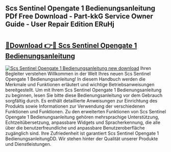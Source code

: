 ## Scs Sentinel Opengate 1 Bedienungsanleitung PDf Free Download - Part-kkG Service Owner Guide - User Repair Edition ERuHj

# <h2><a href="http://df5cjr.blite.top/?on=Scs+Sentinel+Opengate+1+Bedienungsanleitung">🔗Download 👉🔴 Scs Sentinel Opengate 1 Bedienungsanleitung</a></h2>

[![Scs Sentinel Opengate 1 Bedienungsanleitung new download](https://i.imgur.com/lujVjoI.png)](http://df5cjr.blite.top/?on=Scs+Sentinel+Opengate+1+Bedienungsanleitung)
Ihren Begleiter verstehen Willkommen in der Welt Ihres neuen Scs Sentinel Opengate 1 Bedienungsanleitung! In diesem Handbuch werden die Merkmale und Funktionen erläutert und wichtige Betriebsanweisungen bereitgestellt. Um mit Ihrem Scs Sentinel Opengate 1 Bedienungsanleitung zu beginnen, lesen Sie bitte diese Bedienungsanleitung vor dem Gebrauch sorgfältig durch. Es enthält detaillierte Anweisungen zur Einrichtung des Produkts sowie Informationen zur Verwendung der verschiedenen Funktionen und Funktionen. Zu den erweiterten Funktionen von Scs Sentinel Opengate 1 Bedienungsanleitung gehören mehrsprachige Unterstützung, Echtzeitübersetzung, anpassbare Widgets und Spracherkennung, die alle über die benutzerfreundliche und anpassbare Benutzeroberfläche zugänglich sind. Ihre Zufriedenheit ist garantiert Scs Sentinel Opengate 1 BedienungsanleitungDD. Wir stehen hinter der Qualität unserer Produkte und Dienstleistungen.
